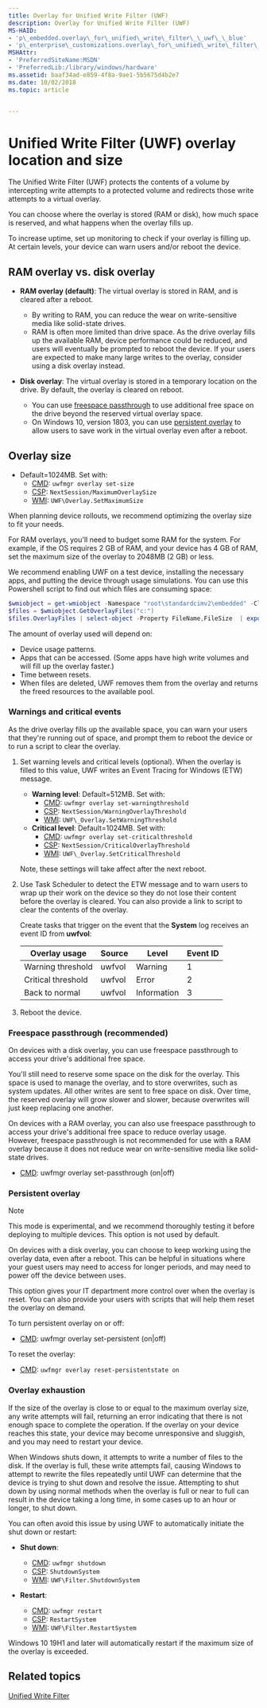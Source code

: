 ```yaml
---
title: Overlay for Unified Write Filter (UWF)
description: Overlay for Unified Write Filter (UWF)
MS-HAID:
- 'p\_embedded.overlay\_for\_unified\_write\_filter\_\_uwf\_\_blue'
- 'p\_enterprise\_customizations.overlay\_for\_unified\_write\_filter\_uwf'
MSHAttr:
- 'PreferredSiteName:MSDN'
- 'PreferredLib:/library/windows/hardware'
ms.assetid: baaf34ad-e859-4f8a-9ae1-5b5675d4b2e7
ms.date: 10/02/2018
ms.topic: article


---
```

# Unified Write Filter (UWF) overlay location and size

The Unified Write Filter (UWF) protects the contents of a volume by intercepting write attempts to a protected volume and redirects those write attempts to a virtual overlay. 

You can choose where the overlay is stored (RAM or disk), how much space is reserved, and what happens when the overlay fills up.

To increase uptime, set up monitoring to check if your overlay is filling up. At certain levels, your device can warn users and/or reboot the device.

## RAM overlay vs. disk overlay

* **RAM overlay (default)**: The virtual overlay is stored in RAM, and is cleared after a reboot. 

  * By writing to RAM, you can reduce the wear on write-sensitive media like solid-state drives.
  * RAM is often more limited than drive space. As the drive overlay fills up the available RAM, device performance could be reduced, and users will eventually be prompted to reboot the device. If your users are expected to make many large writes to the overlay, consider using a disk overlay instead.

* **Disk overlay**: The virtual overlay is stored in a temporary location on the drive. By default, the overlay is cleared on reboot. 

  * You can use [freespace passthrough](#freespacepassthrough) to use additional free space on the drive beyond the reserved virtual overlay space.
  * On Windows 10, version 1803, you can use [persistent overlay](#persistentoverlay) to allow users to save work in the virtual overlay even after a reboot.
 
## Overlay size

* Default=1024MB. Set with:
  * [CMD](uwfmgrexe.md): `uwfmgr overlay set-size`
  * [CSP](/windows/client-management/mdm/unifiedwritefilter-csp): `NextSession/MaximumOverlaySize`
  * [WMI](uwf-overlayconfigsetmaximumsize.md): `UWF\Overlay.SetMaximumSize`

When planning device rollouts, we recommend optimizing the overlay size to fit your needs. 

For RAM overlays, you'll need to budget some RAM for the system. For example, if the OS requires 2 GB of RAM, and your device has 4 GB of RAM, set the maximum size of the overlay to 2048MB (2 GB) or less.

We recommend enabling UWF on a test device, installing the necessary apps, and putting the device through usage simulations. You can use this Powershell script to find out which files are consuming space:

```powershell
$wmiobject = get-wmiobject -Namespace "root\standardcimv2\embedded" -Class UWF_Overlay 
$files = $wmiobject.GetOverlayFiles("c:") 
$files.OverlayFiles | select-object -Property FileName,FileSize  | export-csv -Path D:\output.csv 
```

The amount of overlay used will depend on:
* Device usage patterns.
* Apps that can be accessed. (Some apps have high write volumes and will fill up the overlay faster.)
* Time between resets.
* When files are deleted, UWF removes them from the overlay and returns the freed resources to the available pool.

### <span id="warnings"></span> Warnings and critical events 

As the drive overlay fills up the available space, you can warn your users that they're running out of space, and prompt them to reboot the device or to run a script to clear the overlay. 

1. Set warning levels and critical levels (optional). When the overlay is filled to this value, UWF writes an Event Tracing for Windows (ETW) message. 

   * **Warning level**: Default=512MB. Set with:
     * [CMD](uwfmgrexe.md): `uwfmgr overlay set-warningthreshold`
     * [CSP](/windows/client-management/mdm/unifiedwritefilter-csp): `NextSession/WarningOverlayThreshold`
     * [WMI](uwf-overlaysetwarningthreshold.md): `UWF\_Overlay.SetWarningThreshold`
   * **Critical level**: Default=1024MB. Set with:
     * [CMD](uwfmgrexe.md): `uwfmgr overlay set-criticalthreshold`
     * [CSP](/windows/client-management/mdm/unifiedwritefilter-csp): `NextSession/CriticalOverlayThreshold`
     * [WMI](uwf-overlaysetcriticalthreshold.md): `UWF\_Overlay.SetCriticalThreshold`

   Note, these settings will take affect after the next reboot.

2. Use Task Scheduler to detect the ETW message and to warn users to wrap up their work on the device so they do not lose their content before the overlay is cleared. You can also provide a link to script to clear the contents of the overlay. 

   Create tasks that trigger on the event that the **System** log receives an event ID from **uwfvol**:

   | Overlay usage       | Source  |  Level      | Event ID |
   |---------------------|---------|-------------|----------|
   | Warning threshold   | uwfvol  | Warning     | 1        |
   | Critical threshold  | uwfvol  | Error       | 2        |
   | Back to normal      | uwfvol  | Information | 3        |

3. Reboot the device.

### <span id="freespacepassthrough"></span> Freespace passthrough (recommended) 
On devices with a disk overlay, you can use freespace passthrough to access your drive's additional free space.

You'll still need to reserve some space on the disk for the overlay. This space is used to manage the overlay, and to store overwrites, such as system updates. All other writes are sent to free space on disk. Over time, the reserved overlay will grow slower and slower, because overwrites will just keep replacing one another.

On devices with a RAM overlay, you can also use freespace passthrough to access your drive's additional free space to reduce  overlay usage.
However, freespace passthrough is not recommended for use with a RAM overlay because it does not reduce wear on write-sensitive media like solid-state drives.

* [CMD](uwfmgrexe.md): uwfmgr overlay set-passthrough (on|off)

### <span id="persistentoverlay"></span> Persistent overlay

> [!NOTE]
> This mode is experimental, and we recommend thoroughly testing it before deploying to multiple devices. This option is not used by default.

On devices with a disk overlay, you can choose to keep working using the overlay data, even after a reboot. This can be helpful in situations where your guest users may need to access for longer periods, and may need to power off the device between uses. 

This option gives your IT department more control over when the overlay is reset. You can also provide your users with scripts that will help them reset the overlay on demand.

To turn persistent overlay on or off:

* [CMD](uwfmgrexe.md): uwfmgr overlay set-persistent (on|off)

To reset the overlay:

* [CMD](uwfmgrexe.md): `uwfmgr overlay reset-persistentstate on`


### Overlay exhaustion

If the size of the overlay is close to or equal to the maximum overlay size, any write attempts will fail, returning an error indicating that there is not enough space to complete the operation. If the overlay on your device reaches this state, your device may become unresponsive and sluggish, and you may need to restart your device.

When Windows shuts down, it attempts to write a number of files to the disk. If the overlay is full, these write attempts fail, causing Windows to attempt to rewrite the files repeatedly until UWF can determine that the device is trying to shut down and resolve the issue. Attempting to shut down by using normal methods when the overlay is full or near to full can result in the device taking a long time, in some cases up to an hour or longer, to shut down.

You can often avoid this issue by using UWF to automatically initiate the shut down or restart:

* **Shut down**: 
  * [CMD](uwfmgrexe.md): `uwfmgr shutdown`
  * [CSP](/windows/client-management/mdm/unifiedwritefilter-csp): `ShutdownSystem`
  * [WMI](uwf-filtershutdownsystem.md): `UWF\Filter.ShutdownSystem`

* **Restart**: 
  * [CMD](uwfmgrexe.md): `uwfmgr restart`
  * [CSP](/windows/client-management/mdm/unifiedwritefilter-csp): `RestartSystem`
  * [WMI](uwf-filterrestartsystem.md): `UWF\Filter.RestartSystem`
     
Windows 10 19H1 and later will automatically restart if the maximum size of the overlay is exceeded.

## Related topics

[Unified Write Filter](unified-write-filter.md)

